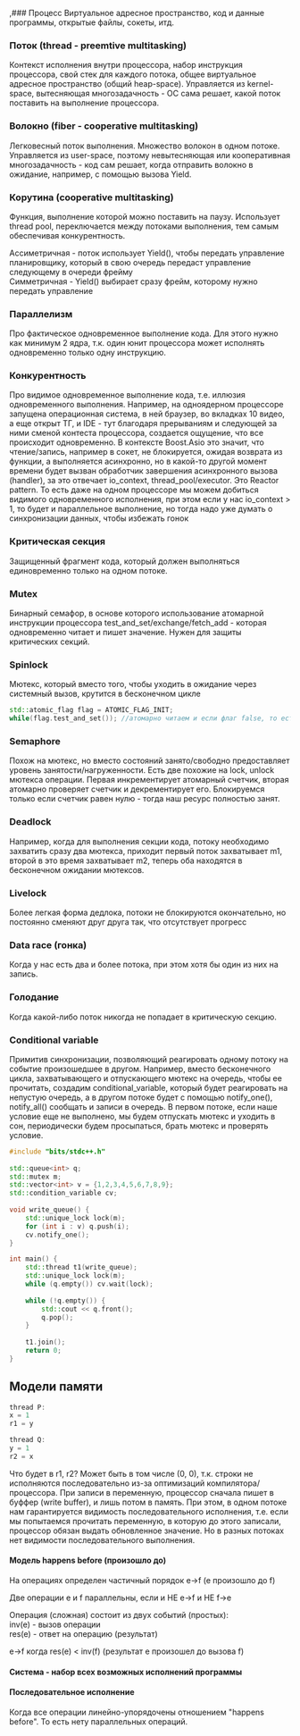 ,### Процесс
Виртуальное адресное пространство, код и данные программы, открытые файлы, сокеты, итд.

### Поток (thread - preemtive multitasking)
Контекст исполнения внутри процессора, набор инструкция процессора, свой стек для каждого потока, общее виртуальное адресное пространство (общий heap-space). Управляется из kernel-space, вытесняющая многозадачность - ОС сама решает, какой поток поставить на выполнение процессора.

### Волокно (fiber - cooperative multitasking)
Легковесный поток выполнения. Множество волокон в одном потоке. Управляется из user-space, поэтому невытесняющая или кооперативная многозадачность - код сам решает, когда отправить волокно в ожидание, например, с помощью вызова Yield.

### Корутина (cooperative multitasking)
Функция, выполнение которой можно поставить на паузу. Использует thread pool, переключается между потоками выполнения, тем самым обеспечивая конкурентность.

Ассиметричная - поток использует Yield(), чтобы передать управление планировщику, который в свою очередь передаст управление следующему в очереди фрейму  
Симметричная - Yield() выбирает сразу фрейм, которому нужно передать управление

### Параллелизм
Про фактическое одновременное выполнение кода. Для этого нужно как минимум 2 ядра, т.к. один юнит процессора может исполнять одновременно только одну инструкцию.
### Конкурентность  
Про видимое одновременное выполнение кода, т.е. иллюзия одновременного выполнения. Например, на одноядерном процессоре запущена операционная система, в ней браузер, во вкладках 10 видео, а еще открыт ТГ, и IDE - тут благодаря прерываниям и следующей за ними сменой контеста процессора, создается ощущение, что все происходит одновременно. В контексте Boost.Asio это значит, что чтение/запись, например в сокет, не блокируется, ожидая возврата из функции, а выполняется асинхронно, но в какой-то другой момент времени будет вызван обработчик завершения асинхронного вызова (handler), за это отвечает io_context, thread_pool/executor. Это Reactor pattern. То есть даже на одном процессоре мы можем добиться видимого одновременного исполнения, при этом если у нас io_context > 1, то будет и параллельное выполнение, но тогда надо уже думать о синхронизации данных, чтобы избежать гонок

### Критическая секция
Защищенный фрагмент кода, который должен выполняться единовременно только на одном потоке.

### Mutex
Бинарный семафор, в основе которого использование атомарной инструкции процессора test_and_set/exchange/fetch_add - которая одновременно читает и пишет значение. Нужен для защиты критических секций.

### Spinlock
Мютекс, который вместо того, чтобы уходить в ожидание через системный вызов, крутится в бесконечном цикле  
```cpp
std::atomic_flag flag = ATOMIC_FLAG_INIT;
while(flag.test_and_set()); //атомарно читаем и если флаг false, то есть никто не зашел в секцию, ставим флаг в true
```

### Semaphore
Похож на мютекс, но вместо состояний занято/свободно предоставляет уровень занятости/нагруженности. Есть две похожие на lock, unlock мютекса операции. Первая инкрементирует атомарный счетчик, вторая атомарно проверяет счетчик и декрементирует его. Блокируемся только если счетчик равен нулю - тогда наш ресурс полностью занят.

### Deadlock
Например, когда для выполнения секции кода, потоку необходимо захватить сразу два мютекса, приходит первый поток захватывает m1, второй в это время захватывает m2, теперь оба находятся в бесконечном ожидании мютексов.

### Livelock
Более легкая форма дедлока, потоки не блокируются окончательно, но постоянно сменяют друг друга так, что отсутствует прогресс

### Data race (гонка)
Когда у нас есть два и более потока, при этом хотя бы один из них на запись.

### Голодание
Когда какой-либо поток никогда не попадает в критическую секцию.

### Conditional variable
Примитив синхронизации, позволяющий реагировать одному потоку на событие произошедшее в другом. Например, вместо бесконечного цикла, захватывающего и отпускающего мютекс на очередь, чтобы ее прочитать, создадим conditional_variable, который будет реагировать на непустую очередь, а в другом потоке будет с помощью notify_one(), notify_all() сообщать и записи в очередь. В первом потоке, если наше условие еще не выполнено, мы будем отпускать мютекс и уходить в сон, периодически будем просыпаться, брать мютекс и проверять условие.  

```cpp
#include "bits/stdc++.h"  
  
std::queue<int> q;  
std::mutex m;  
std::vector<int> v = {1,2,3,4,5,6,7,8,9};  
std::condition_variable cv;  
  
void write_queue() {  
	std::unique_lock lock(m);  
	for (int i : v) q.push(i);  
	cv.notify_one();  
}  

int main() {  
	std::thread t1(write_queue);  
	std::unique_lock lock(m);  
	while (q.empty()) cv.wait(lock);  
	
	while (!q.empty()) {  
		std::cout << q.front();  
		q.pop();  
	}  
  
	t1.join();  
	return 0;  
}
```


## Модели памяти

```js
thread P:
x = 1
r1 = y

thread Q:
y = 1
r2 = x
```

Что будет в r1, r2? Может быть в том числе (0, 0), т.к. строки не исполняются последовательно из-за оптимизаций компилятора/процессора. При записи в переменную, процессор сначала пишет в буффер (write buffer), и лишь потом в память. При этом, в одном потоке нам гарантируется видимость последовательного исполнения, т.е. если мы попытаемся прочитать переменную, в которую до этого записали, процессор обязан выдать обновленное значение. Но в разных потоках нет видимости последовательного выполнения.

#### Модель happens before (произошло до)
На операциях определен частичный порядок e->f (e произошло до f)

Две операции e и f параллельны, если и НЕ e->f и НЕ f->e

Операция (сложная) состоит из двух событий (простых):  
inv(e) - вызов операции  
res(e) - ответ на операцию (результат)  

e->f когда res(e) < inv(f) (результат e произошел до вызова f)

#### Система - набор всех возможных исполнений программы

#### Последовательное исполнение
Когда все операции линейно-упорядочены отношением "happens before". То есть нету параллельных операций.

